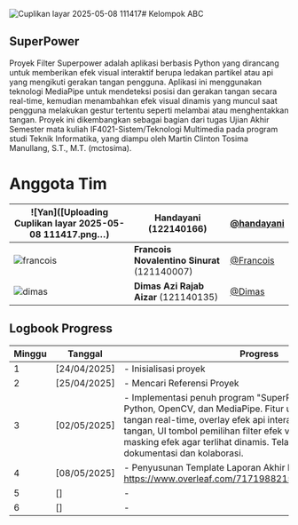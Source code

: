 ![Cuplikan layar 2025-05-08 111417](https://github.com/user-attachments/assets/10f1f83c-cf91-4531-8205-0a744ebddff3)# Kelompok ABC
## SuperPower 
Proyek Filter Superpower adalah aplikasi berbasis Python yang dirancang untuk memberikan efek visual interaktif berupa ledakan partikel atau api yang mengikuti gerakan tangan pengguna. Aplikasi ini menggunakan teknologi MediaPipe untuk mendeteksi posisi dan gerakan tangan secara real-time, kemudian menambahkan efek visual dinamis yang muncul saat pengguna melakukan gestur tertentu seperti melambai atau menghentakkan tangan. Proyek ini dikembangkan sebagai bagian dari tugas Ujian Akhir Semester mata kuliah IF4021-Sistem/Teknologi Multimedia pada program studi Teknik Informatika, yang diampu oleh Martin Clinton Tosima Manullang, S.T., M.T. (mctosima).

# Anggota Tim

| ![Yan]([Uploading Cuplikan layar 2025-05-08 111417.png…) | **Handayani** (122140166) | [@handayani](https://github.com/han5474ni) |
|------------------------------------|----------------------------------|--------------------------------------|
| ![francois](https://via.placeholder.com/60/FF0000/FFFFFF?text=Photo) | **Francois Novalentino Sinurat** (121140007) | [@Francois](https://github.com/FrancoisNoval) |
| ![dimas](https://via.placeholder.com/60/CCCCCC/000000?text=Icon) | **Dimas Azi Rajab Aizar** (121140135) | [@Dimas](https://github.com/DimasAzi24) |

## Logbook Progress

| Minggu | Tanggal       | Progress |
|--------|---------------|----------|
| 1      | [24/04/2025]  | - Inisialisasi proyek |
| 2      | [25/04/2025]  | - Mencari Referensi Proyek |
| 3      | [02/05/2025]  | - Implementasi penuh program "SuperPower" menggunakan Python, OpenCV, dan MediaPipe. Fitur utama meliputi: deteksi tangan real-time, overlay efek api interaktif pada jari dan telapak tangan, UI tombol pemilihan filter efek video, serta rotasi dan masking efek agar terlihat dinamis. Telah dipush ke GitHub untuk dokumentasi dan kolaborasi. |
| 4      | [08/05/2025]  | - Penyusunan Template Laporan Akhir link: https://www.overleaf.com/7171988215mcwqvnjyscxm#abf677 |
| 5      | []  | - |
| 6      | []  | - |

